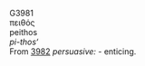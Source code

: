 <body>
  <p>G3981<br>  πειθός  <br> peithos  <br><i>pi-thos‘ </i><br>From <a href="g3982.htm">3982</a>  <i>persuasive:</i> - enticing.<br></p>
 </body>